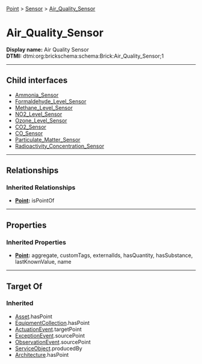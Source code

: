 [Point](../../Point.md) > [Sensor](../Sensor.md) > [Air_Quality_Sensor](#)
# Air_Quality_Sensor

**Display name:** Air Quality Sensor<br />
**DTMI:** dtmi:org:brickschema:schema:Brick:Air_Quality_Sensor;1

---

## Child interfaces
* [Ammonia_Sensor](Ammonia_Sensor.md)
* [Formaldehyde_Level_Sensor](Formaldehyde_Level_Sensor.md)
* [Methane_Level_Sensor](Methane_Level_Sensor.md)
* [NO2_Level_Sensor](NO2_Level_Sensor.md)
* [Ozone_Level_Sensor](Ozone_Level_Sensor.md)
* [CO2_Sensor](CO2_Sensor/CO2_Sensor.md)
* [CO_Sensor](CO_Sensor/CO_Sensor.md)
* [Particulate_Matter_Sensor](Particulate_Matter_Sensor/Particulate_Matter_Sensor.md)
* [Radioactivity_Concentration_Sensor](Radioactivity_Concentration_Sensor/Radioactivity_Concentration_Sensor.md)

---

## Relationships
### Inherited Relationships
* **[Point](../../Point.md):** isPointOf

---

## Properties
### Inherited Properties
* **[Point](../../Point.md):** aggregate, customTags, externalIds, hasQuantity, hasSubstance, lastKnownValue, name

---

## Target Of
### Inherited
* [Asset](../../../Asset/Asset.md).hasPoint
* [EquipmentCollection](../../../Collection/AssetCollection/EquipmentCollection/EquipmentCollection.md).hasPoint
* [ActuationEvent](../../../Event/PointEvent/ActuationEvent.md).targetPoint
* [ExceptionEvent](../../../Event/PointEvent/ExceptionEvent.md).sourcePoint
* [ObservationEvent](../../../Event/PointEvent/ObservationEvent.md).sourcePoint
* [ServiceObject](../../../Information/ServiceObject/ServiceObject.md).producedBy
* [Architecture](../../../Space/Architecture/Architecture.md).hasPoint
